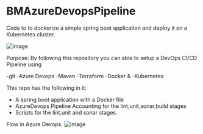 
# BMAzureDevopsPipeline
Code to to dockerize a simple spring boot  application and deploy it on a Kubernetes cluster.

![image](https://user-images.githubusercontent.com/7680114/225522100-f16db34b-27e8-4ded-b18e-2ba12e947a42.png)


Purpose:
By following this repository you can able to setup a DevOps CI/CD Pipeline using

-git
-Azure Devops
-Maven
-Terraform
-Docker &
-Kubernetes

This repo has the following in it:
- A spring boot application with a Docker file
- AzureDevops Pipeline Accounting for the lint,unit,sonar,build stages
- Scripts for the lint,unit and sonar stages.

Flow in Azure Devops.
![image](https://user-images.githubusercontent.com/7680114/225522154-49cba9d5-6f4d-41dc-a2e3-682aa7d8b25f.png)



